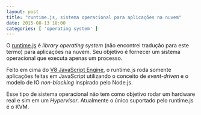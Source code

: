 ```yaml
---
layout: post
title: "runtime.js, sistema operacional para aplicações na nuvem"
date: 2015-08-13 18:00
categories: [ 'operating system' ]
---
```


O [runtime.js](http://runtimejs.org/) é *library operating system* (não encontrei tradução para este termo) para aplicações na nuvem. Seu objetivo
é fornecer um sistema operacional que executa apenas um processo.

Feito em cima do [V8 JavaScript Engine](https://developers.google.com/v8/), o runtime.js roda somente aplicações feitas em JavaScript utilizando o conceito de
*event-driven* e o modelo de IO *non-blocking* inspirado pelo Node.js.

Esse tipo de sistema operacional não tem como objetivo rodar um hardware real e sim em um *Hypervisor*. Atualmente o único
suportado pelo runtime.js é o KVM.

